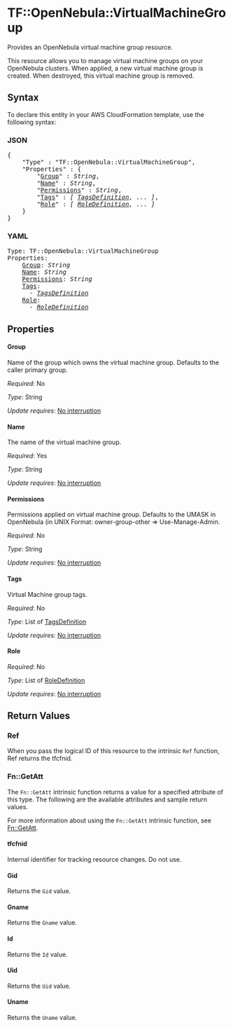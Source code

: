 # TF::OpenNebula::VirtualMachineGroup

Provides an OpenNebula virtual machine group resource.

This resource allows you to manage virtual machine groups on your OpenNebula clusters. When applied,
a new virtual machine group is created. When destroyed, this virtual machine group is removed.

## Syntax

To declare this entity in your AWS CloudFormation template, use the following syntax:

### JSON

<pre>
{
    "Type" : "TF::OpenNebula::VirtualMachineGroup",
    "Properties" : {
        "<a href="#group" title="Group">Group</a>" : <i>String</i>,
        "<a href="#name" title="Name">Name</a>" : <i>String</i>,
        "<a href="#permissions" title="Permissions">Permissions</a>" : <i>String</i>,
        "<a href="#tags" title="Tags">Tags</a>" : <i>[ <a href="tagsdefinition.md">TagsDefinition</a>, ... ]</i>,
        "<a href="#role" title="Role">Role</a>" : <i>[ <a href="roledefinition.md">RoleDefinition</a>, ... ]</i>
    }
}
</pre>

### YAML

<pre>
Type: TF::OpenNebula::VirtualMachineGroup
Properties:
    <a href="#group" title="Group">Group</a>: <i>String</i>
    <a href="#name" title="Name">Name</a>: <i>String</i>
    <a href="#permissions" title="Permissions">Permissions</a>: <i>String</i>
    <a href="#tags" title="Tags">Tags</a>: <i>
      - <a href="tagsdefinition.md">TagsDefinition</a></i>
    <a href="#role" title="Role">Role</a>: <i>
      - <a href="roledefinition.md">RoleDefinition</a></i>
</pre>

## Properties

#### Group

Name of the group which owns the virtual machine group. Defaults to the caller primary group.

_Required_: No

_Type_: String

_Update requires_: [No interruption](https://docs.aws.amazon.com/AWSCloudFormation/latest/UserGuide/using-cfn-updating-stacks-update-behaviors.html#update-no-interrupt)

#### Name

The name of the virtual machine group.

_Required_: Yes

_Type_: String

_Update requires_: [No interruption](https://docs.aws.amazon.com/AWSCloudFormation/latest/UserGuide/using-cfn-updating-stacks-update-behaviors.html#update-no-interrupt)

#### Permissions

Permissions applied on virtual machine group. Defaults to the UMASK in OpenNebula (in UNIX Format: owner-group-other => Use-Manage-Admin.

_Required_: No

_Type_: String

_Update requires_: [No interruption](https://docs.aws.amazon.com/AWSCloudFormation/latest/UserGuide/using-cfn-updating-stacks-update-behaviors.html#update-no-interrupt)

#### Tags

Virtual Machine group tags.

_Required_: No

_Type_: List of <a href="tagsdefinition.md">TagsDefinition</a>

_Update requires_: [No interruption](https://docs.aws.amazon.com/AWSCloudFormation/latest/UserGuide/using-cfn-updating-stacks-update-behaviors.html#update-no-interrupt)

#### Role

_Required_: No

_Type_: List of <a href="roledefinition.md">RoleDefinition</a>

_Update requires_: [No interruption](https://docs.aws.amazon.com/AWSCloudFormation/latest/UserGuide/using-cfn-updating-stacks-update-behaviors.html#update-no-interrupt)

## Return Values

### Ref

When you pass the logical ID of this resource to the intrinsic `Ref` function, Ref returns the tfcfnid.

### Fn::GetAtt

The `Fn::GetAtt` intrinsic function returns a value for a specified attribute of this type. The following are the available attributes and sample return values.

For more information about using the `Fn::GetAtt` intrinsic function, see [Fn::GetAtt](https://docs.aws.amazon.com/AWSCloudFormation/latest/UserGuide/intrinsic-function-reference-getatt.html).

#### tfcfnid

Internal identifier for tracking resource changes. Do not use.

#### Gid

Returns the <code>Gid</code> value.

#### Gname

Returns the <code>Gname</code> value.

#### Id

Returns the <code>Id</code> value.

#### Uid

Returns the <code>Uid</code> value.

#### Uname

Returns the <code>Uname</code> value.

